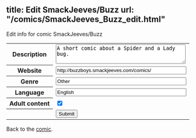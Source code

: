 title: Edit SmackJeeves/Buzz
url: "/comics/SmackJeeves_Buzz_edit.html"
---
Edit info for comic SmackJeeves/Buzz

<form name="comic" action="http://gaepostmail.appspot.com/comic/" method="post">
<table class="comicinfo">
<tr>
<th>Description</th><td><textarea name="description" cols="40" rows="3">A short comic about a Spider and a Lady bug.</textarea></td>
</tr>
<tr>
<th>Website</th><td><input type="text" name="url" value="http://buzzboys.smackjeeves.com/comics/" size="40"/></td>
</tr>
<tr>
<th>Genre</th><td><input type="text" name="genre" value="Other" size="40"/></td>
</tr>
<tr>
<th>Language</th><td><input type="text" name="language" value="English" size="40"/></td>
</tr>
<tr>
<th>Adult content</th><td><input type="checkbox" name="adult" value="adult" checked="checked"/></td>
</tr>
<tr>
<th></th><td>
<input type="hidden" name="comic" value="SmackJeeves_Buzz" />
<input type="submit" name="submit" value="Submit" />
</td>
</tr>
</table>
</form>

Back to the [comic](SmackJeeves_Buzz.html).
